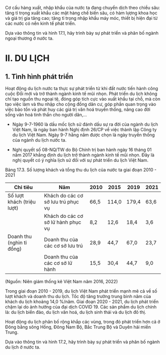 Cơ cấu hàng xuất, nhập khẩu của nước ta đang chuyển dịch theo chiều sâu: tăng tỉ trọng xuất khẩu các mặt hàng chế biến sâu, có hàm lượng khoa học và giá trị gia tăng cao; tăng tỉ trọng nhập khẩu máy móc, thiết bị hiện đại từ các nước có nền kinh tế phát triển.

Dựa vào thông tin và hình 17.1, hãy trình bày sự phát triển và phân bố ngành ngoại thương ở nước ta.

# II. DU LỊCH

## 1. Tình hình phát triển

Hoạt động du lịch nước ta thực sự phát triển từ khi đất nước tiến hành công cuộc Đổi mới và trở thành ngành kinh tế mũi nhọn. Phát triển du lịch không chỉ tạo nguồn thu ngoại tệ, đóng góp tích cực vào xuất khẩu tại chỗ, mà còn tạo việc làm và thu nhập cho cộng đồng dân cư, góp phần quan trọng vào việc bảo tồn và phát huy các giá trị văn hoá truyền thống, nâng cao đời sống văn hoá tinh thần cho người dân,...

- Ngày 9-7-1960 là dấu mốc lịch sử đánh dấu sự ra đời của ngành du lịch Việt Nam, là ngày ban hành Nghị định 26/CP về việc thành lập Công ty du lịch Việt Nam. Ngày 9-7 hằng năm được chọn là ngày truyền thống của ngành du lịch nước ta.

- Nghị quyết số 08-NQ/TW do Bộ Chính trị ban hành ngày 16 tháng 01 năm 2017 khẳng định du lịch trở thành ngành kinh tế mũi nhọn. Đây là nghị quyết có ý nghĩa lịch sử đối với sự phát triển du lịch Việt Nam.

Bảng 17.3. Số lượng khách và tổng thu du lịch của nước ta giai đoạn 2010 - 2021

| Chỉ tiêu | Năm | 2010 | 2015 | 2019 | 2021 |
|----------|------|------|------|------|------|
| Số lượt khách (triệu lượt) | Khách do các cơ sở lưu trú phục vụ | 66,5 | 114,0 | 179,4 | 63,6 |
| | Khách do các cơ sở lữ hành phục vụ | 8,2 | 12,6 | 18,4 | 3,6 |
| Doanh thu (nghìn tỉ đồng) | Doanh thu của các cơ sở lưu trú | 28,9 | 44,7 | 67,0 | 23,7 |
| | Doanh thu của các cơ sở lữ hành | 15,5 | 30,4 | 44,7 | 9,0 |

(Nguồn: Niên giám thống kê Việt Nam năm 2016, 2022)

Trong giai đoạn 2010 - 2019, du lịch Việt Nam phát triển mạnh mẽ cả về số lượt khách và doanh thu du lịch. Tốc độ tăng trưởng trung bình năm của khách du lịch khoảng 14,0 %/năm. Giai đoạn 2020 - 2021, du lịch phát triển chậm lại do ảnh hưởng của đại dịch COVID 19. Các sản phẩm du lịch chính là: du lịch biển đảo, du lịch văn hoá, du lịch sinh thái và du lịch đô thị.

Hoạt động du lịch phân bố rộng khắp các vùng, trong đó phát triển hơn cả ở Đông bằng sông Hồng, Đông Nam Bộ, Bắc Trung Bộ và Duyên hải miền Trung.

Dựa vào thông tin và hình 17.2, hãy trình bày sự phát triển và phân bố ngành du lịch ở nước ta.